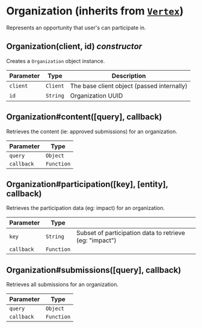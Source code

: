 # Organization (inherits from [`Vertex`](Vertex.md))

Represents an opportunity that user's can participate in.


## Organization(client, id) *constructor*

Creates a `Organization` object instance.

| Parameter | Type     | Description                                |
| --------- | -------- | ------------------------------------------ |
| `client`  | `Client` | The base client object (passed internally) |
| `id`      | `String` | Organization UUID                          |


## Organization#content([query], callback)

Retrieves the content (ie: approved submissions) for an organization.

| Parameter  | Type       |
| ---------- | ---------- |
| `query`    | `Object`   |
| `callback` | `Function` |


## Organization#participation([key], [entity], callback)

Retrieves the participation data (eg: impact) for an organization.

| Parameter  | Type       |                                                                 |
| ---------- | ---------- | --------------------------------------------------------------- |
| `key`      | `String`   | Subset of participation data to retrieve (eg: "impact")         |
| `callback` | `Function` |                                                                 |


## Organization#submissions([query], callback)

Retrieves all submissions for an organization.

| Parameter  | Type       |
| ---------- | ---------- |
| `query`    | `Object`   |
| `callback` | `Function` |

